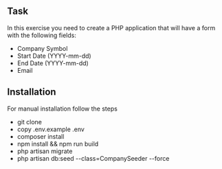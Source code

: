 ## Task
In this exercise you need to create a PHP application that will have a form with the following fields:
- Company Symbol
- Start Date (YYYY-mm-dd)
- End Date (YYYY-mm-dd)
- Email

## Installation

For manual installation follow the steps

- git clone 
- copy .env.example .env
- composer install
- npm install && npm run build
- php artisan migrate
- php artisan db:seed --class=CompanySeeder --force
